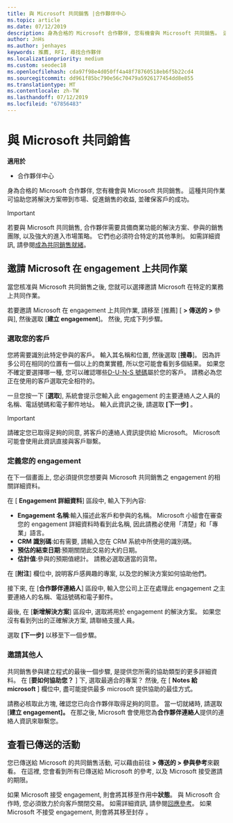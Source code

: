 ```yaml
---
title: 與 Microsoft 共同銷售 |合作夥伴中心
ms.topic: article
ms.date: 07/12/2019
description: 身為合格的 Microsoft 合作夥伴, 您有機會與 Microsoft 共同銷售。 這種共同作業可協助您將解決方案帶到市場、促進銷售的收益, 並確保客戶的成功。
author: JnHs
ms.author: jenhayes
keywords: 推薦, RFI, 尋找合作夥伴
ms.localizationpriority: medium
ms.custom: seodec18
ms.openlocfilehash: cda97f98e4d050ff4a48f78760518eb6f5b22cd4
ms.sourcegitcommit: dd961f85bc790e56c70479a5926177454dd8e855
ms.translationtype: MT
ms.contentlocale: zh-TW
ms.lasthandoff: 07/12/2019
ms.locfileid: "67856483"
---
```

# <a name="co-sell-with-microsoft"></a>與 Microsoft 共同銷售

**適用於**

-  合作夥伴中心

身為合格的 Microsoft 合作夥伴, 您有機會與 Microsoft 共同銷售。 這種共同作業可協助您將解決方案帶到市場、促進銷售的收益, 並確保客戶的成功。

> [!IMPORTANT]
> 若要與 Microsoft 共同銷售, 合作夥伴需要具備商業功能的解決方案、參與的銷售團隊, 以及強大的進入市場策略。 它們也必須符合特定的其他準則。 如需詳細資訊, 請參閱[成為共同銷售就緒](https://partner.microsoft.com/reach-customers/selling-with-microsoft#become-ready)。

## <a name="invite-microsoft-to-collaborate-on-an-engagement"></a>邀請 Microsoft 在 engagement 上共同作業

當您核准與 Microsoft 共同銷售之後, 您就可以選擇邀請 Microsoft 在特定的業務上共同作業。

若要邀請 Microsoft 在 engagement 上共同作業, 請移至 [推薦] [ **> 傳送的 >** 參與], 然後選取 [**建立 engagement**]。 然後, 完成下列步驟。

### <a name="select-your-customer"></a>選取您的客戶

您將需要識別此特定參與的客戶。 輸入其名稱和位置, 然後選取 [**搜尋**]。 因為許多公司在相同的位置有一個以上的商業實體, 所以您可能會看到多個結果。 如果您不確定要選擇哪一種, 您可以確認哪些[D-U-N-S 號碼](https://www.dnb.com/duns-number.html)屬於您的客戶。 請務必為您正在使用的客戶選取完全相符的。 

一旦您按一下 [**選取**], 系統會提示您輸入此 engagement 的主要連絡人之人員的名稱、電話號碼和電子郵件地址。 輸入此資訊之後, 請選取 **[下一步]** 。

> [!IMPORTANT]
> 請確定您已取得足夠的同意, 將客戶的連絡人資訊提供給 Microsoft。 Microsoft 可能會使用此資訊直接與客戶聯繫。

### <a name="define-your-engagement"></a>定義您的 engagement

在下一個畫面上, 您必須提供您想要與 Microsoft 共同銷售之 engagement 的相關詳細資料。

在 [ **Engagement 詳細資料**] 區段中, 輸入下列內容:
- **Engagement 名稱**:輸入描述此客戶和參與的名稱。 Microsoft 小組會在審查您的 engagement 詳細資料時看到此名稱, 因此請務必使用「清楚」和「專業」語言。
- **CRM 識別碼**:如有需要, 請輸入您在 CRM 系統中所使用的識別碼。
- **預估的結束日期**:預期關閉此交易的大約日期。
- **估計值**:參與的預期值總計。 請務必選取適當的貨幣。

在 [**附注**] 欄位中, 說明客戶感興趣的專案, 以及您的解決方案如何協助他們。

 接下來, 在 [**合作夥伴連絡人**] 區段中, 輸入您公司上正在處理此 engagement 之主要連絡人的名稱、電話號碼和電子郵件。

最後, 在 [**新增解決方案**] 區段中, 選取將用於 engagement 的解決方案。 如果您沒有看到列出的正確解決方案, 請聯絡支援人員。

選取 **[下一步]** 以移至下一個步驟。

### <a name="invite-others"></a>邀請其他人

共同銷售參與建立程式的最後一個步驟, 是提供您所需的協助類型的更多詳細資料。 在 [**要如何協助您？** ] 下, 選取最適合的專案？ 然後, 在 [ **Notes 給 microsoft** ] 欄位中, 盡可能提供最多 microsoft 提供協助的最佳方式。

請務必核取此方塊, 確認您已向合作夥伴取得足夠的同意。 當一切就緒時, 請選取 [**建立 engagement]。** 在那之後, Microsoft 會使用您為**合作夥伴連絡人**提供的連絡人資訊來聯繫您。

## <a name="viewing-your-sent-engagements"></a>查看已傳送的活動

您已傳送給 Microsoft 的共同銷售活動, 可以藉由前往 **> 傳送的 > 參與參考**來觀看。 在這裡, 您會看到所有已傳送給 Microsoft 的參考, 以及 Microsoft 接受邀請的期限。

如果 Microsoft 接受 engagement, 則會將其移至作用中**狀態**。 與 Microsoft 合作時, 您必須致力於向客戶關閉交易。 如需詳細資訊, 請參閱[回應參考](responding-to-referrals.md)。 如果 Microsoft 不接受 engagement, 則會將其移至封存  。
